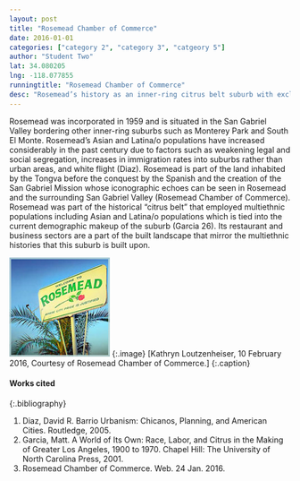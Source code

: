 ```yaml
---
layout: post
title: "Rosemead Chamber of Commerce"
date: 2016-01-01
categories: ["category 2", "category 3", "catgeory 5"]
author: "Student Two"
lat: 34.080205
lng: -118.077855
runningtitle: "Rosemead Chamber of Commerce"
desc: "Rosemead’s history as an inner-ring citrus belt suburb with exclusionary racial covenants is challenged by its present multiethnic population and landscapes."
---
```

Rosemead was incorporated in 1959 and is situated in the San Gabriel Valley bordering other inner-ring suburbs such as Monterey Park and South El Monte. Rosemead’s Asian and Latina/o populations have increased considerably in the past century due to factors such as weakening legal and social segregation, increases in immigration rates into suburbs rather than urban areas, and white flight (Diaz). Rosemead is part of the land inhabited by the Tongva before the conquest by the Spanish and the creation of the San Gabriel Mission whose iconographic echoes can be seen in Rosemead and the surrounding San Gabriel Valley (Rosemead Chamber of Commerce). Rosemead was part of the historical “citrus belt” that employed multiethnic populations including Asian and Latina/o populations which is tied into the current demographic makeup of the suburb (Garcia 26). Its restaurant and business sectors are a part of the built landscape that mirror the multiethnic histories that this suburb is built upon.

![Image 1](images/Rosemead_1.jpg) 
{:.image}
[Kathryn Loutzenheiser, 10 February 2016, Courtesy of Rosemead Chamber of Commerce.] 
{:.caption}

#### Works cited
{:.bibliography}
1. Diaz, David R. Barrio Urbanism: Chicanos, Planning, and American Cities. Routledge, 2005.
2. Garcia, Matt. A World of Its Own: Race, Labor, and Citrus in the Making of Greater Los Angeles, 1900 to 1970. Chapel Hill: The University of North Carolina Press, 2001.
3. Rosemead Chamber of Commerce. Web. 24 Jan. 2016.
